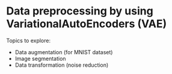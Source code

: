 # Data preprocessing by using VariationalAutoEncoders (VAE)

Topics to explore:
- Data augmentation (for MNIST dataset)
- Image segmentation
- Data transformation (noise reduction)
